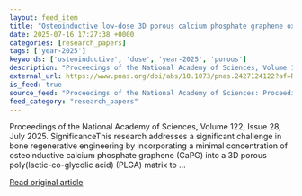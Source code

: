 ```yaml
---
layout: feed_item
title: "Osteoinductive low-dose 3D porous calcium phosphate graphene oxide–integrated matrices enhance osteogenesis and mechanical properties"
date: 2025-07-16 17:27:38 +0000
categories: [research_papers]
tags: ['year-2025']
keywords: ['osteoinductive', 'dose', 'year-2025', 'porous']
description: "Proceedings of the National Academy of Sciences, Volume 122, Issue 28, July 2025"
external_url: https://www.pnas.org/doi/abs/10.1073/pnas.2427124122?af=R
is_feed: true
source_feed: "Proceedings of the National Academy of Sciences: Proceedings of the National Academy of Sciences: Table of Contents"
feed_category: "research_papers"
---
```


Proceedings of the National Academy of Sciences, Volume 122, Issue 28, July 2025. SignificanceThis research addresses a significant challenge in bone regenerative engineering by incorporating a minimal concentration of osteoinductive calcium phosphate graphene (CaPG) into a 3D porous poly(lactic-co-glycolic acid) (PLGA) matrix to ...

[Read original article](https://www.pnas.org/doi/abs/10.1073/pnas.2427124122?af=R)
